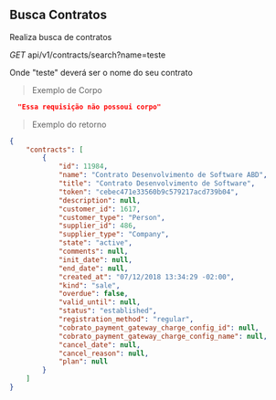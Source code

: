 ## Busca Contratos

Realiza busca de contratos

<div class="api-endpoint">
  <div class="endpoint-data">
    <i class="label label-get">GET</i>
     api/v1/contracts/search?name=teste
  </div>
</div>

Onde "teste" deverá ser o nome do seu contrato

> Exemplo de Corpo

```json
  "Essa requisição não possoui corpo"
```

> Exemplo do retorno

```json
{
    "contracts": [
        {
            "id": 11984,
            "name": "Contrato Desenvolvimento de Software ABD",
            "title": "Contrato Desenvolvimento de Software",
            "token": "cebec471e33560b9c579217acd739b04",
            "description": null,
            "customer_id": 1617,
            "customer_type": "Person",
            "supplier_id": 486,
            "supplier_type": "Company",
            "state": "active",
            "comments": null,
            "init_date": null,
            "end_date": null,
            "created_at": "07/12/2018 13:34:29 -02:00",
            "kind": "sale",
            "overdue": false,
            "valid_until": null,
            "status": "established",
            "registration_method": "regular",
            "cobrato_payment_gateway_charge_config_id": null,
            "cobrato_payment_gateway_charge_config_name": null,
            "cancel_date": null,
            "cancel_reason": null,
            "plan": null
        }
    ]
}
```
